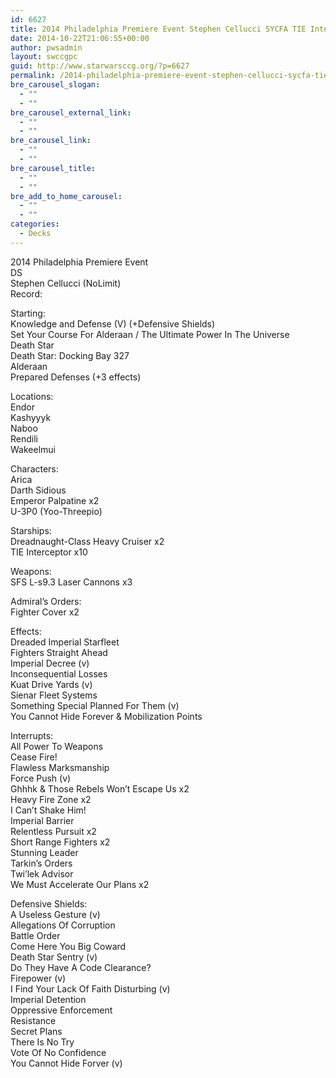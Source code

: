 ```yaml
---
id: 6627
title: 2014 Philadelphia Premiere Event Stephen Cellucci SYCFA TIE Interceptors
date: 2014-10-22T21:06:55+00:00
author: pwsadmin
layout: swccgpc
guid: http://www.starwarsccg.org/?p=6627
permalink: /2014-philadelphia-premiere-event-stephen-cellucci-sycfa-tie-interceptors/
bre_carousel_slogan:
  - ""
  - ""
bre_carousel_external_link:
  - ""
  - ""
bre_carousel_link:
  - ""
  - ""
bre_carousel_title:
  - ""
  - ""
bre_add_to_home_carousel:
  - ""
  - ""
categories:
  - Decks
---
```

2014 Philadelphia Premiere Event  
DS  
Stephen Cellucci (NoLimit)  
Record:

Starting:  
Knowledge and Defense (V) (+Defensive Shields)  
Set Your Course For Alderaan / The Ultimate Power In The Universe  
Death Star  
Death Star: Docking Bay 327  
Alderaan  
Prepared Defenses (+3 effects)

Locations:  
Endor  
Kashyyyk  
Naboo  
Rendili  
Wakeelmui

Characters:  
Arica  
Darth Sidious  
Emperor Palpatine x2  
U-3P0 (Yoo-Threepio)

Starships:  
Dreadnaught-Class Heavy Cruiser x2  
TIE Interceptor x10

Weapons:  
SFS L-s9.3 Laser Cannons x3

Admiral&#8217;s Orders:  
Fighter Cover x2

Effects:  
Dreaded Imperial Starfleet  
Fighters Straight Ahead  
Imperial Decree (v)  
Inconsequential Losses  
Kuat Drive Yards (v)  
Sienar Fleet Systems  
Something Special Planned For Them (v)  
You Cannot Hide Forever & Mobilization Points

Interrupts:  
All Power To Weapons  
Cease Fire!  
Flawless Marksmanship  
Force Push (v)  
Ghhhk & Those Rebels Won&#8217;t Escape Us x2  
Heavy Fire Zone x2  
I Can&#8217;t Shake Him!  
Imperial Barrier  
Relentless Pursuit x2  
Short Range Fighters x2  
Stunning Leader  
Tarkin&#8217;s Orders  
Twi&#8217;lek Advisor  
We Must Accelerate Our Plans x2

Defensive Shields:  
A Useless Gesture (v)  
Allegations Of Corruption  
Battle Order  
Come Here You Big Coward  
Death Star Sentry (v)  
Do They Have A Code Clearance?  
Firepower (v)  
I Find Your Lack Of Faith Disturbing (v)  
Imperial Detention  
Oppressive Enforcement  
Resistance  
Secret Plans  
There Is No Try  
Vote Of No Confidence  
You Cannot Hide Forver (v)